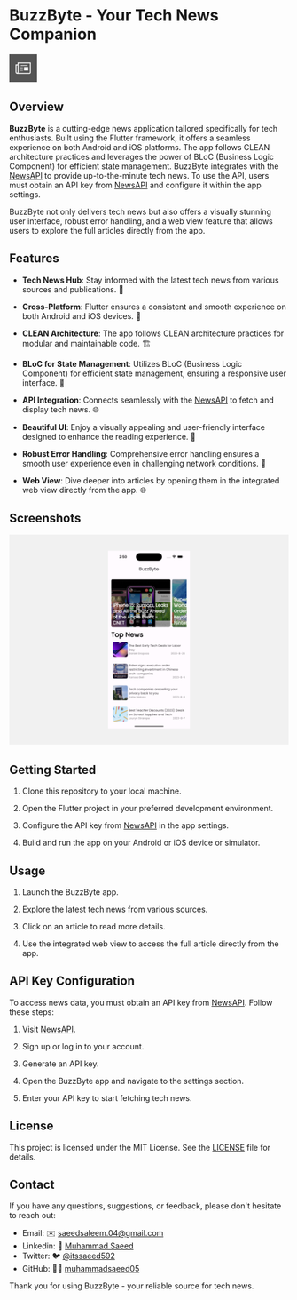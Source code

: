 # BuzzByte - Your Tech News Companion

<img src="Screenshots/app-icon.png" alt="app icon" width="50" height="50" />

## Overview

**BuzzByte** is a cutting-edge news application tailored specifically for tech enthusiasts. Built using the Flutter framework, it offers a seamless experience on both Android and iOS platforms. The app follows CLEAN architecture practices and leverages the power of BLoC (Business Logic Component) for efficient state management. BuzzByte integrates with the [NewsAPI](https://newsapi.org/) to provide up-to-the-minute tech news. To use the API, users must obtain an API key from [NewsAPI](https://newsapi.org/) and configure it within the app settings.

BuzzByte not only delivers tech news but also offers a visually stunning user interface, robust error handling, and a web view feature that allows users to explore the full articles directly from the app.

## Features

- **Tech News Hub**: Stay informed with the latest tech news from various sources and publications. 📰

- **Cross-Platform**: Flutter ensures a consistent and smooth experience on both Android and iOS devices. 📱

- **CLEAN Architecture**: The app follows CLEAN architecture practices for modular and maintainable code. 🏗️

- **BLoC for State Management**: Utilizes BLoC (Business Logic Component) for efficient state management, ensuring a responsive user interface. 🔄

- **API Integration**: Connects seamlessly with the [NewsAPI](https://newsapi.org/) to fetch and display tech news. 🌐

- **Beautiful UI**: Enjoy a visually appealing and user-friendly interface designed to enhance the reading experience. 🎨

- **Robust Error Handling**: Comprehensive error handling ensures a smooth user experience even in challenging network conditions. 🚧

- **Web View**: Dive deeper into articles by opening them in the integrated web view directly from the app. 🌐

## Screenshots

![Screenshot 1](Screenshots/banner.png)

## Getting Started

1. Clone this repository to your local machine.

2. Open the Flutter project in your preferred development environment.

3. Configure the API key from [NewsAPI](https://newsapi.org/) in the app settings.

4. Build and run the app on your Android or iOS device or simulator.

## Usage

1. Launch the BuzzByte app.

2. Explore the latest tech news from various sources.

3. Click on an article to read more details.

4. Use the integrated web view to access the full article directly from the app.

## API Key Configuration

To access news data, you must obtain an API key from [NewsAPI](https://newsapi.org/). Follow these steps:

1. Visit [NewsAPI](https://newsapi.org/).

2. Sign up or log in to your account.

3. Generate an API key.

4. Open the BuzzByte app and navigate to the settings section.

5. Enter your API key to start fetching tech news.

## License

This project is licensed under the MIT License. See the [LICENSE](LICENSE) file for details.

## Contact

If you have any questions, suggestions, or feedback, please don't hesitate to reach out:

- Email: ✉️ [saeedsaleem.04@gmail.com](mailto:saeedsaleem.04@gmail.com)
- Linkedin: 💼 [Muhammad Saeed](https://www.linkedin.com/in/muhammad-saeed-569527204)
- Twitter: 🐦 [@itssaeed592](https://twitter.com/itssaeed592)
- GitHub: 👨‍💻 [muhammadsaeed05](https://github.com/muhammadsaeed05)

Thank you for using BuzzByte - your reliable source for tech news.
